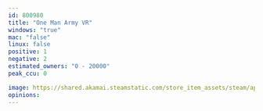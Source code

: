 ```yaml
---
id: 800980
title: "One Man Army VR"
windows: "true"
mac: "false"
linux: false
positive: 1
negative: 2
estimated_owners: "0 - 20000"
peak_ccu: 0

image: https://shared.akamai.steamstatic.com/store_item_assets/steam/apps/800980/header.jpg?t=1520431248
opinions:
---
```

